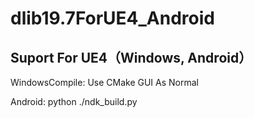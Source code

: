 # dlib19.7ForUE4_Android

## Suport For UE4（Windows, Android）
WindowsCompile:
Use CMake GUI As Normal

Android:
python ./ndk_build.py
